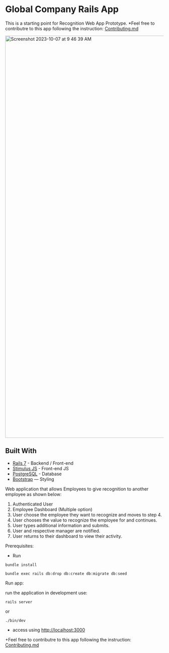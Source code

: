 <h1>Global Company Rails App</h1>

This is a starting point for Recognition Web App Prototype.
*Feel free to contributre to this app following the instruction:
[Contributing.md](https://github.com/favio102/globalcompany/blob/master/CONTRIBUTING.md)

<img width="1278" alt="Screenshot 2023-10-07 at 9 46 39 AM" src="https://github.com/favio102/globalcompany/assets/93895982/a1d5fae5-9396-492b-88da-b44d0a083db0">


## Built With
- [Rails 7](https://guides.rubyonrails.org/) - Backend / Front-end
- [Stimulus JS](https://stimulus.hotwired.dev/) - Front-end JS
- [PostgreSQL](https://www.postgresql.org/) - Database
- [Bootstrap](https://getbootstrap.com/) — Styling

Web application that allows Employees to give recognition to another employee as shown below:

1. Authenticated User
2. Employee Dashboard (Multiple option)
3. User choose the employee they want to recognize and moves to step 4.
4. User chooses the value to recognize the employee for and continues.
5. User types additional information and submits.
6. User and respective manager are notified.
7. User returns to their dashboard to view their activity.

Prerequisites:
- Run
```
bundle install
```
```
bundle exec rails db:drop db:create db:migrate db:seed
```

Run app:

run the application in development use:

```
rails server
```
 or
```
./bin/dev
```
- access using [http://localhost:3000](http://localhost:3000)

+Feel free to contributre to this app following the instruction:
[Contributing.md](https://github.com/favio102/globalcompany/blob/master/CONTRIBUTING.md)
